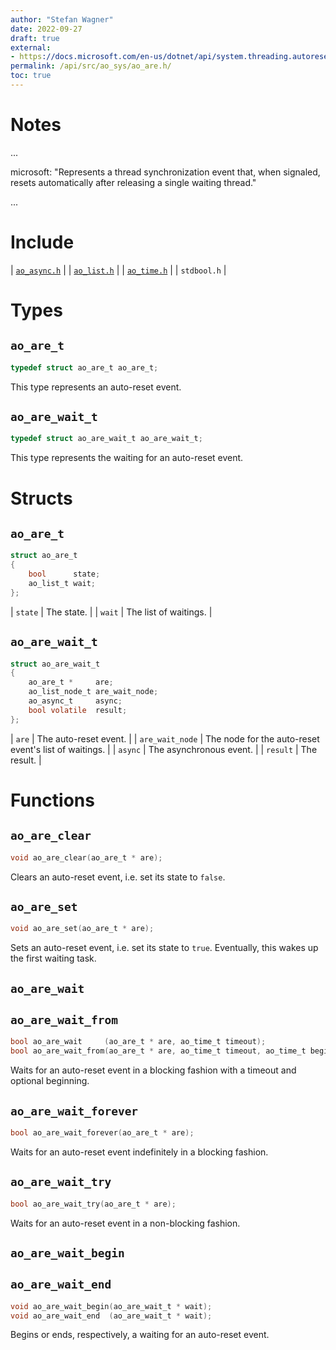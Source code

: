 ```yaml
---
author: "Stefan Wagner"
date: 2022-09-27
draft: true
external:
- https://docs.microsoft.com/en-us/dotnet/api/system.threading.autoresetevent : "AutoResetEvent"
permalink: /api/src/ao_sys/ao_are.h/
toc: true
---
```


# Notes

...

microsoft: "Represents a thread synchronization event that, when signaled, resets automatically after releasing a single waiting thread."

...

# Include

| [`ao_async.h`](ao_async.h.md) |
| [`ao_list.h`](../ao/ao_list.h.md) |
| [`ao_time.h`](ao_time.h.md) |
| `stdbool.h` |

# Types

## `ao_are_t`

```c
typedef struct ao_are_t ao_are_t;
```

This type represents an auto-reset event.

## `ao_are_wait_t`

```c
typedef struct ao_are_wait_t ao_are_wait_t;
```

This type represents the waiting for an auto-reset event.

# Structs

## `ao_are_t`

```c
struct ao_are_t
{
    bool      state;
    ao_list_t wait;
};
```

| `state` | The state. |
| `wait` | The list of waitings. |

## `ao_are_wait_t`

```c
struct ao_are_wait_t
{
    ao_are_t *     are;
    ao_list_node_t are_wait_node;
    ao_async_t     async;
    bool volatile  result;
};
```

| `are` | The auto-reset event. |
| `are_wait_node` | The node for the auto-reset event's list of waitings. |
| `async` | The asynchronous event. |
| `result` | The result. |

# Functions

## `ao_are_clear`

```c
void ao_are_clear(ao_are_t * are);
```

Clears an auto-reset event, i.e. set its state to `false`.

## `ao_are_set`

```c
void ao_are_set(ao_are_t * are);
```

Sets an auto-reset event, i.e. set its state to `true`. Eventually, this wakes up the first waiting task.

## `ao_are_wait`
## `ao_are_wait_from`

```c
bool ao_are_wait     (ao_are_t * are, ao_time_t timeout);
bool ao_are_wait_from(ao_are_t * are, ao_time_t timeout, ao_time_t beginning);
```

Waits for an auto-reset event in a blocking fashion with a timeout and optional beginning.

## `ao_are_wait_forever`

```c
bool ao_are_wait_forever(ao_are_t * are);
```

Waits for an auto-reset event indefinitely in a blocking fashion.

## `ao_are_wait_try`

```c
bool ao_are_wait_try(ao_are_t * are);
```

Waits for an auto-reset event in a non-blocking fashion.

## `ao_are_wait_begin`
## `ao_are_wait_end`

```c
void ao_are_wait_begin(ao_are_wait_t * wait);
void ao_are_wait_end  (ao_are_wait_t * wait);
```

Begins or ends, respectively, a waiting for an auto-reset event.

